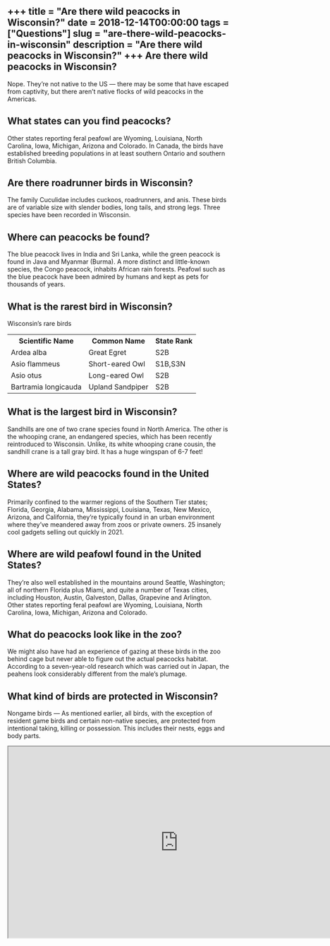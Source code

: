 +++
title = "Are there wild peacocks in Wisconsin?"
date = 2018-12-14T00:00:00
tags = ["Questions"]
slug = "are-there-wild-peacocks-in-wisconsin"
description = "Are there wild peacocks in Wisconsin?"
+++
Are there wild peacocks in Wisconsin?
-------------------------------------

Nope. They’re not native to the US — there may be some that have escaped from captivity, but there aren’t native flocks of wild peacocks in the Americas.

What states can you find peacocks?
----------------------------------

Other states reporting feral peafowl are Wyoming, Louisiana, North Carolina, Iowa, Michigan, Arizona and Colorado. In Canada, the birds have established breeding populations in at least southern Ontario and southern British Columbia.

Are there roadrunner birds in Wisconsin?
----------------------------------------

The family Cuculidae includes cuckoos, roadrunners, and anis. These birds are of variable size with slender bodies, long tails, and strong legs. Three species have been recorded in Wisconsin.

Where can peacocks be found?
----------------------------

The blue peacock lives in India and Sri Lanka, while the green peacock is found in Java and Myanmar (Burma). A more distinct and little-known species, the Congo peacock, inhabits African rain forests. Peafowl such as the blue peacock have been admired by humans and kept as pets for thousands of years.

What is the rarest bird in Wisconsin?
-------------------------------------

Wisconsin’s rare birds

<table><tr><th>Scientific Name</th><th>Common Name</th><th>State Rank</th></tr><tr><td>Ardea alba</td><td>Great Egret</td><td>S2B</td></tr><tr><td>Asio flammeus</td><td>Short-eared Owl</td><td>S1B,S3N</td></tr><tr><td>Asio otus</td><td>Long-eared Owl</td><td>S2B</td></tr><tr><td>Bartramia longicauda</td><td>Upland Sandpiper</td><td>S2B</td></tr></table>

What is the largest bird in Wisconsin?
--------------------------------------

Sandhills are one of two crane species found in North America. The other is the whooping crane, an endangered species, which has been recently reintroduced to Wisconsin. Unlike, its white whooping crane cousin, the sandhill crane is a tall gray bird. It has a huge wingspan of 6-7 feet!

Where are wild peacocks found in the United States?
---------------------------------------------------

Primarily confined to the warmer regions of the Southern Tier states; Florida, Georgia, Alabama, Mississippi, Louisiana, Texas, New Mexico, Arizona, and California, they’re typically found in an urban environment where they’ve meandered away from zoos or private owners. 25 insanely cool gadgets selling out quickly in 2021.

Where are wild peafowl found in the United States?
--------------------------------------------------

They’re also well established in the mountains around Seattle, Washington; all of northern Florida plus Miami, and quite a number of Texas cities, including Houston, Austin, Galveston, Dallas, Grapevine and Arlington. Other states reporting feral peafowl are Wyoming, Louisiana, North Carolina, Iowa, Michigan, Arizona and Colorado.

What do peacocks look like in the zoo?
--------------------------------------

We might also have had an experience of gazing at these birds in the zoo behind cage but never able to figure out the actual peacocks habitat. According to a seven-year-old research which was carried out in Japan, the peahens look considerably different from the male’s plumage.

What kind of birds are protected in Wisconsin?
----------------------------------------------

Nongame birds — As mentioned earlier, all birds, with the exception of resident game birds and certain non-native species, are protected from intentional taking, killing or possession. This includes their nests, eggs and body parts.

<iframe allow="accelerometer; autoplay; clipboard-write; encrypted-media; gyroscope; picture-in-picture" allowfullscreen="" class="__youtube_prefs__  epyt-is-override  no-lazyload" data-no-lazy="1" data-origheight="433" data-origwidth="770" data-skipgform_ajax_framebjll="" height="433" id="_ytid_57962" loading="lazy" src="https://www.youtube.com/embed/PIy-hw_QH1s?enablejsapi=1&autoplay=0&cc_load_policy=0&cc_lang_pref=&iv_load_policy=1&loop=0&modestbranding=0&rel=1&fs=1&playsinline=0&autohide=2&theme=dark&color=red&controls=1&" title="YouTube player" width="770"></iframe>